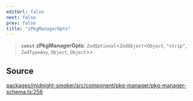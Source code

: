 ```yaml
---
editUrl: false
next: false
prev: false
title: "zPkgManagerOpts"
---
```


> **`const`** **zPkgManagerOpts**: `ZodOptional`\<`ZodObject`\<`Object`, `"strip"`, `ZodTypeAny`, `Object`, `Object`\>\>

## Source

[packages/midnight-smoker/src/component/pkg-manager/pkg-manager-schema.ts:256](https://github.com/boneskull/midnight-smoker/blob/417858b/packages/midnight-smoker/src/component/pkg-manager/pkg-manager-schema.ts#L256)

